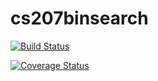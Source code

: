 # cs207binsearch

[![Build Status](https://travis-ci.org/atsoroka/cs207binsearch.svg?branch=master)](https://travis-ci.org/atsoroka/cs207binsearch)

[![Coverage Status](https://coveralls.io/repos/github/atsoroka/cs207binsearch/badge.svg?branch=master)](https://coveralls.io/github/atsoroka/cs207binsearch?branch=master)